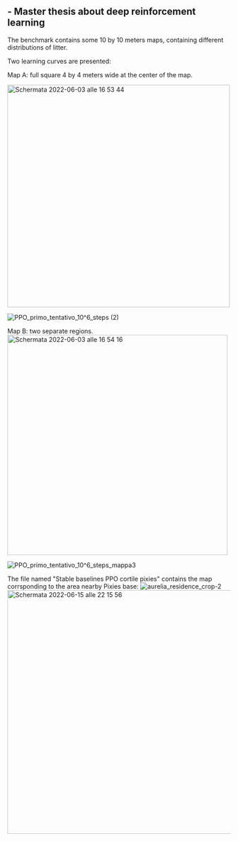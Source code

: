 ## - Master thesis about deep reinforcement learning

The benchmark contains some 10 by 10 meters maps, containing different distributions of litter.

Two learning curves are presented:

Map A: full square 4 by 4 meters wide at the center of the map.

<img width="502" alt="Schermata 2022-06-03 alle 16 53 44" src="https://user-images.githubusercontent.com/100837287/173919114-9bcbc3b3-2252-4807-80c8-fb1e018fedff.png">

![PPO_primo_tentativo_10^6_steps (2)](https://user-images.githubusercontent.com/100837287/173916654-da888148-d4dc-468c-ba77-88161e3f5d89.png)

Map B: two separate regions.
<img width="497" alt="Schermata 2022-06-03 alle 16 54 16" src="https://user-images.githubusercontent.com/100837287/173916946-a2e1988f-11bb-4f1f-a4b6-d8baad1b9250.png">

![PPO_primo_tentativo_10^6_steps_mappa3](https://user-images.githubusercontent.com/100837287/173916675-f5ad441b-1252-4eb1-8e8b-ef9d38507c8f.png)

The file named "Stable baselines PPO cortile pixies" contains the map corrsponding to the area nearby Pixies base:
![aurelia_residence_crop-2](https://user-images.githubusercontent.com/100837287/173916076-2c4f9489-44a3-44a7-86d0-5ac1990008ec.png)
<img width="550" alt="Schermata 2022-06-15 alle 22 15 56" src="https://user-images.githubusercontent.com/100837287/173919193-f411638c-04a8-447d-8795-14aa86fe4360.png">
